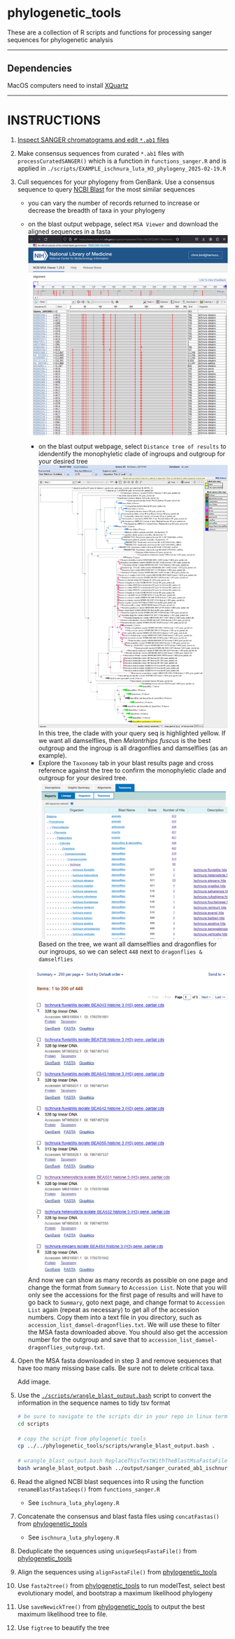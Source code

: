 # phylogenetic_tools

These are a collection of R scripts and functions for processing sanger sequences for phylogenetic analysis

---

## Dependencies

MacOS computers need to install [XQuartz](https://www.xquartz.org/)

---

# INSTRUCTIONS

1. [Inspect SANGER chromatograms and edit `*.ab1` files](howto_edit_ab1.md)

2. Make consensus sequences from curated `*.ab1` files with `processCuratedSANGER()` which is a function in `functions_sanger.R` and is applied in `./scripts/EXAMPLE_ischnura_luta_H3_phylogeny_2025-02-19.R`

3. Cull sequences for your phylogeny from GenBank. Use a consensus sequence to query [NCBI Blast](https://blast.ncbi.nlm.nih.gov/Blast.cgi?PROGRAM=blastn&PAGE_TYPE=BlastSearch&LINK_LOC=blasthome) for the most similar sequences
   	* you can vary the number of records returned to increase or decrease the breadth of taxa in your phylogeny
	* on the blast output webpage, select `MSA Viewer` and download the aligned sequences in a fasta
	  ![](markdown_images/blast_msa.png)
        * on the blast output webpage, select `Distance tree of results` to idendentify the monophyletic clade of ingroups and outgroup for your desired tree
          ![](markdown_images/blast_tree.png)
          In this tree, the clade with your query seq is highlighted yellow.  If we want all damselflies, then _Melantrhips fuscus_ is the best outgroup and the ingroup is all dragonflies and damselflies (as an example).
        * Explore the `Taxonomy` tab in your blast results page and cross reference against the tree to confirm the monophyletic clade and outgroup for your desired tree.
          ![](markdown_images/taxonomy_browser.png)
          Based on the tree, we want all damselflies and dragonflies for our ingroups, so we can select `448` next to `dragonflies & damselflies`

	  ![](markdown_images/blast_taxonomy_damsel-dragonflies.png)
	  And now we can show as many records as possible on one page and change the format from `Summary` to `Accession List`.  Note that you will only see the accessions for the first page of results and will have to go back to `Summary`, goto next page, and change format to `Accession List` again (repeat as necessary) to get all of the accession numbers.  Copy them into a text file in you directory, such as `accession_list_damsel-dragonflies.txt`. We will use these to filter the MSA fasta downloaded above. You should also get the accession number for the outgroup and save that to `accession_list_damsel-dragonflies_outgroup.txt`.

5. Open the MSA fasta downloaded in step 3 and remove sequences that have too many missing base calls. Be sure not to delete critical taxa.

   Add image.

6. Use the [`./scripts/wrangle_blast_output.bash`](./scripts/wrangle_blast_output.bash) script to convert the information in the sequence names to tidy tsv format

   ```bash
   # be sure to navigate to the scripts dir in your repo in linux terminal before running
   cd scripts
   
   # copy the script from phylogenetic tools
   cp ../../phylogenetic_tools/scripts/wrangle_blast_output.bash .
   
   # wrangle_blast_output.bash ReplaceThisTextWithTheBlastMsaFastaFilePath > ReplaceThisTextWithTheNewFilePath.tsv
   bash wrangle_blast_output.bash ../output/sanger_curated_ab1_ischnura_luta_H3/blast_rbd_06_E1_all_619.fasta > ../output/sanger_curated_ab1_ischnura_luta_H3/blast_rbd_06_E1_all_619.tsv
   ```
7. Read the aligned NCBI blast sequences into R using the function `renameBlastFastaSeqs()` from `functions_sanger.R`
   	* See `ischnura_luta_phylogeny.R`

8. Concatenate the consensus and blast fasta files using `concatFastas()` from [phylogenetic_tools](https://github.com/Ph-IRES/phylogenetic_tools)
   	* See `ischnura_luta_phylogeny.R`

9. Deduplicate the sequences using `uniqueSeqsFastaFile()` from [phylogenetic_tools](https://github.com/Ph-IRES/phylogenetic_tools)

10. Align the sequences using `alignFastaFile()` from [phylogenetic_tools](https://github.com/Ph-IRES/phylogenetic_tools)

11. Use `fasta2tree()` from [phylogenetic_tools](https://github.com/Ph-IRES/phylogenetic_tools) to run modelTest, select best evolutionary model, and bootstrap a maximum likelihood phylogeny

12. Use `saveNewickTree()` from [phylogenetic_tools](https://github.com/Ph-IRES/phylogenetic_tools) to output the best maximum likelihood tree to file.

13. Use `figtree` to beautify the tree

